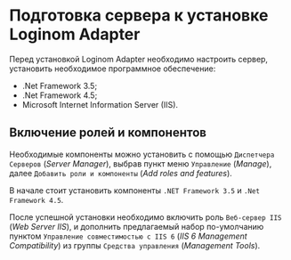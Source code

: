 # Подготовка сервера к установке Loginom Adapter

Перед установкой Loginom Adapter необходимо настроить сервер, установить необходимое программное обеспечение:

* .Net Framework 3.5;
* .Net Framework 4.5;
* Microsoft Internet Information Server (IIS).

## Включение ролей и компонентов

Необходимые компоненты можно установить с помощью `Диспетчера Серверов` (*Server Manager*), выбрав пункт меню `Управление` (*Manage*), далее `Добавить роли и компоненты` (*Add roles and features*).

В начале стоит установить компоненты `.NET Framework 3.5` и `.Net Framework 4.5`.

После успешной установки необходимо включить роль `Веб-сервер IIS` (*Web Server IIS*), и дополнить предлагаемый набор по-умолчанию пунктом `Управление совместимостью с IIS 6` (*IIS 6 Management Compatibility*) из группы `Средства управления` (*Management Tools*).
